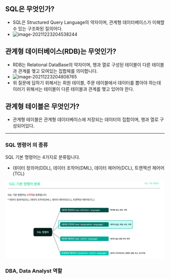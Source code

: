 ## SQL은 무엇인가?

- SQL은 Structured Query Language의 약자이며, 관계형 데이터베이스가 이해할 수 있는 구조화된 질의어다.
- ![image-20211223204538244](C:/Users/NaEunSu/AppData/Roaming/Typora/typora-user-images/image-20211223204538244.png)



## 관계형 데이터베이스(RDB)는 무엇인가?

- RDB는 Relational DataBase의 약자이며, 행과 열로 구성된 테이블이 다른 테이블과 관계를 맺고 모여있는 집합체를 의미합니다.
- ![image-20211223204808765](C:/Users/NaEunSu/AppData/Roaming/Typora/typora-user-images/image-20211223204808765.png)
- 위 질문에 답하기 위해서는 회원 테이블, 주문 테이블에서 데이터를 뽑아야 하는데 이러기 위해서는 테이블이 다른 테이블과 관계를 맺고 있어야 한다.

## 관계형 테이블은 무엇인가?

- 관계형 테이블은 관계형 데이터베이스에 저장되는 데이터의 집합이며, 행과 열로 구성되어있다.




---



### SQL 명령어 의  종류



SQL 기본 명령어는 4가지로 분류됩니다.

- 데이터 정의어(DDL), 데이터 조작어(DML), 데이터 제어어(DCL), 트랜젝션 제어어(TCL)

![image-20211227190352434](md-images/image-20211227190352434.png)



### DBA, Data Analyst 역할



